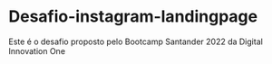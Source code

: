 # Desafio-instagram-landingpage
Este é o desafio proposto pelo Bootcamp Santander 2022 da Digital Innovation One
